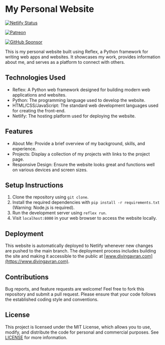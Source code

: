 # My Personal Website

[![Netlify Status](https://api.netlify.com/api/v1/badges/5718236e-dd71-4916-8fa4-981fe46ca04b/deploy-status)](https://app.netlify.com/sites/divingavran/deploys)

[![Patreon](https://img.shields.io/badge/Patreon-F96854?style=for-the-badge&logo=patreon&logoColor=white)](https://www.patreon.com/divingavran)

[![GitHub Sponsor](https://img.shields.io/badge/sponsor-30363D?style=for-the-badge&logo=GitHub-Sponsors&logoColor=#white)](https://github.com/sponsors/divin)

This is my personal website built using Reflex, a Python framework for writing web apps and websites. It showcases my work, provides information about me, and serves as a platform to connect with others.

## Technologies Used
* Reflex: A Python web framework designed for building modern web applications and websites.
* Python: The programming language used to develop the website.
* HTML/CSS/JavaScript: The standard web development languages used for creating the front-end.
* Netlify: The hosting platform used for deploying the website.

## Features
* About Me: Provide a brief overview of my background, skills, and experience.
* Projects: Display a collection of my projects with links to the project page.
* Responsive Design: Ensure the website looks great and functions well on various devices and screen sizes.

## Setup Instructions
1. Clone the repository using `git clone`.
2. Install the required dependencies with `pip install -r requirements.txt` (Warning: Node.js is required).
3. Run the development server using `reflex run`.
4. Visit `localhost:8000` in your web browser to access the website locally.

## Deployment
This website is automatically deployed to Netlify whenever new changes are pushed to the main branch. The deployment process includes building the site and making it accessible to the public at [www.divingavran.com](https://www.divingavran.com).

## Contributions
Bug reports, and feature requests are welcome! Feel free to fork this repository and submit a pull request. Please ensure that your code follows the established coding style and conventions.

## License
This project is licensed under the MIT License, which allows you to use, modify, and distribute the code for personal and commercial purposes. See [LICENSE](LICENSE) for more information.